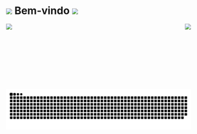 <div>

  <h1><img src=https://github.com/TheDudeThatCode/TheDudeThatCode/blob/master/Assets/powerup.gif width="30"> Bem-vindo <img     src=https://github.com/TheDudeThatCode/TheDudeThatCode/blob/master/Assets/powerup.gif width="30"></h1>
  
</div>

<div>
  <img height="180em"   align="top" src="https://github-readme-stats.vercel.app/api?username=Julienry&theme=algolia&show_icons=true))](https://github.com/Julienry/github-readme-stats"/>
  
  <img height="180em"  align="right" src="https://github-readme-stats.vercel.app/api/top-langs/?username=Julienry&&layout=compact&hide=shell&theme=algolia"/>
</div>
<br>

<div  align="center">
  
  ![Snake animation](https://github.com/ellen2121/ellen2121/blob/output/github-contribution-grid-snake.svg)
  
</div>
  


